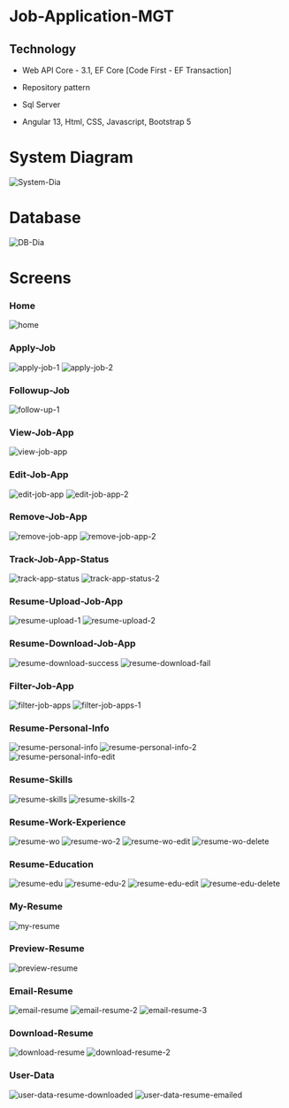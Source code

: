 # Job-Application-MGT

Technology
----------
- Web API Core - 3.1, EF Core [Code First - EF Transaction]

- Repository pattern

- Sql Server

- Angular 13, Html, CSS, Javascript, Bootstrap 5


# System Diagram

![System-Dia](https://user-images.githubusercontent.com/26190114/220986723-f4080e0f-19f7-41d9-afbf-3e9d299b43fe.png)


# Database

![DB-Dia](https://user-images.githubusercontent.com/26190114/220971852-ce190600-b3a7-41d2-af06-adf2c22f3712.PNG)

# Screens

### Home
![home](https://user-images.githubusercontent.com/26190114/230171086-c8f55c23-de9a-4480-b597-52c443085f1a.PNG)

### Apply-Job
![apply-job-1](https://user-images.githubusercontent.com/26190114/230171260-35356f7a-7d4f-419f-a822-b5b24f5e1998.PNG)
![apply-job-2](https://user-images.githubusercontent.com/26190114/230171273-6bfb0791-153c-400d-9752-25ce273ccaaa.PNG)

### Followup-Job
![follow-up-1](https://user-images.githubusercontent.com/26190114/230171455-af7a7bdf-19c6-460b-b75e-6e9713dd409b.PNG)

### View-Job-App
![view-job-app](https://user-images.githubusercontent.com/26190114/230171658-79503657-d06a-492d-84fb-c32d4102ef47.PNG)

### Edit-Job-App
![edit-job-app](https://user-images.githubusercontent.com/26190114/230171764-ecc14274-e17c-471d-81c5-81443dab5d97.PNG)
![edit-job-app-2](https://user-images.githubusercontent.com/26190114/230171796-ce7a8f87-84d6-4579-a1fb-552b5409f730.PNG)

### Remove-Job-App
![remove-job-app](https://user-images.githubusercontent.com/26190114/230171906-4b1ebf55-6d11-4409-85a5-1a8cd2a6cc08.PNG)
![remove-job-app-2](https://user-images.githubusercontent.com/26190114/230171925-0d9dd8b7-a133-49af-b21d-2301c0b992cc.PNG)

### Track-Job-App-Status
![track-app-status](https://user-images.githubusercontent.com/26190114/230172160-e87ecccd-b7cd-425a-8c3e-a53f81d5c7a2.PNG)
![track-app-status-2](https://user-images.githubusercontent.com/26190114/230172207-e9ae631d-1867-4866-88b2-edbddaee4169.PNG)

### Resume-Upload-Job-App
![resume-upload-1](https://user-images.githubusercontent.com/26190114/230172323-aa2894d7-8aab-4460-9738-bbaabbd198de.PNG)
![resume-upload-2](https://user-images.githubusercontent.com/26190114/230172411-cc3427a5-f0df-43c5-986b-c20ced85a468.PNG)

### Resume-Download-Job-App
![resume-download-success](https://user-images.githubusercontent.com/26190114/230172558-d8341688-e245-4437-9c9d-aac73ab734f5.PNG)
![resume-download-fail](https://user-images.githubusercontent.com/26190114/230172602-3137c16e-dff7-469c-85f2-8c4184072b38.PNG)

### Filter-Job-App
![filter-job-apps](https://user-images.githubusercontent.com/26190114/230172700-70d17318-8c34-49d9-b9dd-a0c4c4e3948c.PNG)
![filter-job-apps-1](https://user-images.githubusercontent.com/26190114/230172710-44593937-4b99-463b-a3b9-c06fcb62824a.PNG)

### Resume-Personal-Info
![resume-personal-info](https://user-images.githubusercontent.com/26190114/230172874-40ff32a8-a4c8-4683-a1a2-716ecabf0c78.PNG)
![resume-personal-info-2](https://user-images.githubusercontent.com/26190114/230172884-a2ed10b9-f69c-429c-bce4-2c1332bd3f4a.PNG)
![resume-personal-info-edit](https://user-images.githubusercontent.com/26190114/230172941-ea572989-aa44-4759-ab44-52b54e254af1.PNG)

### Resume-Skills
![resume-skills](https://user-images.githubusercontent.com/26190114/230173021-17091f61-ea57-49b0-b6be-468139561cc1.PNG)
![resume-skills-2](https://user-images.githubusercontent.com/26190114/230173032-cb2ad642-1b5b-451f-a0d4-127434dbf952.PNG)

### Resume-Work-Experience
![resume-wo](https://user-images.githubusercontent.com/26190114/230173136-f3e3da7d-8074-4431-a1da-d91058f769a9.PNG)
![resume-wo-2](https://user-images.githubusercontent.com/26190114/230173159-b7392e01-867d-4805-98c3-dc72689ef272.PNG)
![resume-wo-edit](https://user-images.githubusercontent.com/26190114/230173180-d80940f4-41fe-4e7e-9c57-4dd80def9848.PNG)
![resume-wo-delete](https://user-images.githubusercontent.com/26190114/230173196-014f6100-a3ae-428c-8077-6333dfcc8f4a.PNG)

### Resume-Education
![resume-edu](https://user-images.githubusercontent.com/26190114/230173254-733d6e93-3e32-4ab0-bb7f-6343d7954ace.PNG)
![resume-edu-2](https://user-images.githubusercontent.com/26190114/230173264-4fd73607-6875-4447-9472-133dc8b36d2d.PNG)
![resume-edu-edit](https://user-images.githubusercontent.com/26190114/230173274-99e84e22-71b0-4001-a695-088a90a747d9.PNG)
![resume-edu-delete](https://user-images.githubusercontent.com/26190114/230173283-d86ed545-6bc5-41ec-aa4b-3a570f68a3f8.PNG)

### My-Resume
![my-resume](https://user-images.githubusercontent.com/26190114/230173360-e26a799f-0952-4ff6-b3bf-c0c9c315cdd2.PNG)

### Preview-Resume
![preview-resume](https://user-images.githubusercontent.com/26190114/230173413-821ae9df-ef95-4dd0-bc35-8625a9b46d83.PNG)

### Email-Resume
![email-resume](https://user-images.githubusercontent.com/26190114/230173467-4269210a-6df4-47a1-92ae-c739f9d8cccd.PNG)
![email-resume-2](https://user-images.githubusercontent.com/26190114/230173505-eee9ee85-c9b9-4b90-a82f-b4f25929180b.PNG)
![email-resume-3](https://user-images.githubusercontent.com/26190114/230173516-5251925c-ee11-4784-8d5c-45171799f1ed.PNG)

### Download-Resume
![download-resume](https://user-images.githubusercontent.com/26190114/230173622-4951fc9c-4b0d-4ad0-83ac-07bcf1c9de7b.PNG)
![download-resume-2](https://user-images.githubusercontent.com/26190114/230173631-5567fd85-5d62-4438-8393-3e190514df88.PNG)

### User-Data
![user-data-resume-downloaded](https://user-images.githubusercontent.com/26190114/230173693-c1e9c365-0a67-491b-b177-d9123b2a306c.PNG)
![user-data-resume-emailed](https://user-images.githubusercontent.com/26190114/230176956-dd383722-32c3-44f5-86a8-9afa645dab9f.PNG)

